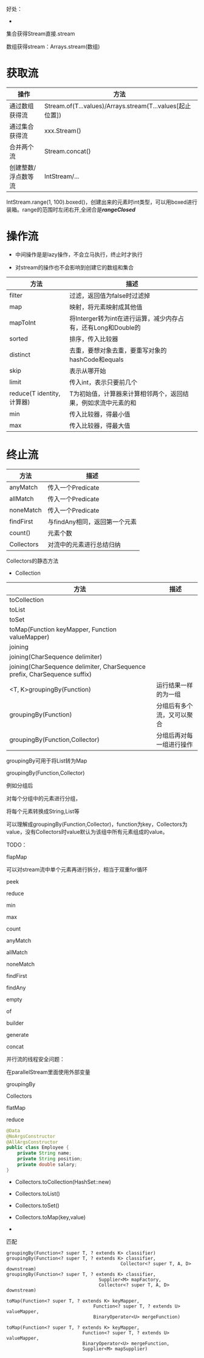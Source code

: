 好处：

* 



集合获得Stream直接.stream

数组获得stream：Arrays.stream(数组)



# 获取流



| 操作                | 方法                                                      |
| ------------------- | --------------------------------------------------------- |
| 通过数组获得流      | Stream.of(T...values)/Arrays.stream(T...values[起止位置]) |
| 通过集合获得流      | xxx.Stream()                                              |
| 合并两个流          | Stream.concat()                                           |
| 创建整数/浮点数等流 | IntStream/...                                             |

IntStream.range(1, 100).boxed()，创建出来的元素时int类型，可以用boxed进行装箱。range的范围时左闭右开,全闭合是***rangeClosed***





# 操作流



* 中间操作是是lazy操作，不会立马执行，终止时才执行

* 对stream的操作也不会影响到创建它的数组和集合

| 方法                      | 描述                                                         |
| ------------------------- | ------------------------------------------------------------ |
| filter                    | 过滤，返回值为false时过滤掉                                  |
| map                       | 映射，将元素映射成其他值                                     |
| mapToInt                  | 将Interger转为int在进行运算，减少内存占有，还有Long和Double的 |
| sorted                    | 排序，传入比较器                                             |
| distinct                  | 去重，要想对象去重，要重写对象的hashCode和equals             |
| skip                      | 表示从哪开始                                                 |
| limit                     | 传入int，表示只要前几个                                      |
| reduce(T identity,计算器) | T为初始值，计算器来计算相邻两个，返回结果，例如求流中元素的和 |
| min                       | 传入比较器，得最小值                                         |
| max                       | 传入比较器，得最大值                                         |



# 终止流

| 方法       | 描述                          |
| ---------- | ----------------------------- |
| anyMatch   | 传入一个Predicate             |
| allMatch   | 传入一个Predicate             |
| noneMatch  | 传入一个Predicate             |
| findFirst  | 与findAny相同，返回第一个元素 |
| count()    | 元素个数                      |
| Collectors | 对流中的元素进行总结归纳      |



Collectors的静态方法

* Collection

| 方法                                                         | 描述                       |
| ------------------------------------------------------------ | -------------------------- |
| toCollection                                                 |                            |
| toList                                                       |                            |
| toSet                                                        |                            |
| toMap(Function keyMapper,  Function valueMapper)             |                            |
| joining                                                      |                            |
| joining(CharSequence delimiter)                              |                            |
| joining(CharSequence delimiter, CharSequence prefix, CharSequence suffix) |                            |
| <T, K>groupingBy(Function)                                   | 运行结果一样的为一组       |
| groupingBy(Function)                                         | 分组后有多个流，又可以聚合 |
| groupingBy(Function,Collector)                               | 分组后再对每一组进行操作   |



groupingBy可用于将List转为Map

groupingBy(Function,Collector)

例如分组后

对每个分组中的元素进行分组，

将每个元素转换成String,List等

可以理解成groupingBy(Function,Collector)，function为key，Collectors为value，没有Collectors时value默认为该组中所有元素组成的value。





TODO：

flapMap

可以对stream流中单个元素再进行拆分，相当于双重for循环

peek

reduce

min

max

count

anyMatch

allMatch

noneMatch

findFirst

findAny

empty

of

builder

generate

concat



并行流的线程安全问题：

在parallelStream里面使用外部变量



groupingBy



Collectors



flatMap

reduce



```java
@Data
@NoArgsConstructor
@AllArgsConstructor
public class Employee {
    private String name;
    private String position;
    private double salary;
}
```



* Collectors.toCollection(HashSet::new)
* Collectors.toList()
* Collectors.toSet()
* Collectors.toMap(key,value)



* 



匹配

```
groupingBy(Function<? super T, ? extends K> classifier)
groupingBy(Function<? super T, ? extends K> classifier,
                                          Collector<? super T, A, D> downstream)
groupingBy(Function<? super T, ? extends K> classifier,
                                  Supplier<M> mapFactory,
                                  Collector<? super T, A, D> downstream)                                                                                  
```

```
toMap(Function<? super T, ? extends K> keyMapper,
                                Function<? super T, ? extends U> valueMapper,
                                BinaryOperator<U> mergeFunction)
```

```
toMap(Function<? super T, ? extends K> keyMapper,
                            Function<? super T, ? extends U> valueMapper,
                            BinaryOperator<U> mergeFunction,
                            Supplier<M> mapSupplier)
```